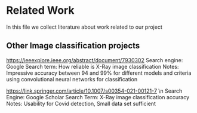 # Related Work
In this file we collect literature about work related to our project

## Other Image classification projects
https://ieeexplore.ieee.org/abstract/document/7930302
Search engine: Google
Search term: How reliable is X-Ray image classification
Notes: Impressive accuracy between 94 and 99% for different models and criteria using convolutional neural networks for classification

https://link.springer.com/article/10.1007/s00354-021-00121-7 \n
Search Engine: Google Scholar
Search Term: X-Ray image classification accuracy
Notes: Usability for Covid detection, Small data set sufficient

